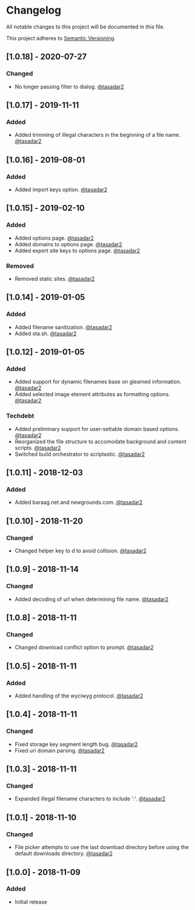 # Changelog
All notable changes to this project will be documented in this file.

This project adheres to [Semantic Versioning](https://semver.org/spec/v2.0.0.html).

## [1.0.18] - 2020-07-27
### Changed
- No longer passing filter to dialog. [@tasadar2](https://github.com/tasadar2)

## [1.0.17] - 2019-11-11
### Added
- Added trimming of illegal characters in the beginning of a file name. [@tasadar2](https://github.com/tasadar2)

## [1.0.16] - 2019-08-01
### Added
- Added import keys option. [@tasadar2](https://github.com/tasadar2)

## [1.0.15] - 2019-02-10
### Added
- Added options page. [@tasadar2](https://github.com/tasadar2)
- Added domains to options page. [@tasadar2](https://github.com/tasadar2)
- Added export site keys to options page. [@tasadar2](https://github.com/tasadar2)

### Removed
- Removed static sites. [@tasadar2](https://github.com/tasadar2)

## [1.0.14] - 2019-01-05
### Added
- Added filename sanitization. [@tasadar2](https://github.com/tasadar2)
- Added sta.sh. [@tasadar2](https://github.com/tasadar2)

## [1.0.12] - 2019-01-05
### Added
- Added support for dynamic filenames base on gleamed information. [@tasadar2](https://github.com/tasadar2)
- Added selected image element attributes as formatting options. [@tasadar2](https://github.com/tasadar2)

### Techdebt
- Added preliminary support for user-settable domain based options. [@tasadar2](https://github.com/tasadar2)
- Reorganized the file structure to accomodate background and content scripts.  [@tasadar2](https://github.com/tasadar2)
- Switched build orchestrator to scriptastic. [@tasadar2](https://github.com/tasadar2)

## [1.0.11] - 2018-12-03
### Added
- Added baraag.net and newgrounds.com. [@tasadar2](https://github.com/tasadar2)

## [1.0.10] - 2018-11-20
### Changed
- Changed helper key to d to avoid collision. [@tasadar2](https://github.com/tasadar2)

## [1.0.9] - 2018-11-14
### Changed
- Added decoding of url when determining file name. [@tasadar2](https://github.com/tasadar2)

## [1.0.8] - 2018-11-11
### Changed
- Changed download conflict option to prompt. [@tasadar2](https://github.com/tasadar2)

## [1.0.5] - 2018-11-11
### Added
- Added handling of the wyciwyg protocol. [@tasadar2](https://github.com/tasadar2)

## [1.0.4] - 2018-11-11
### Changed
- Fixed storage key segment length bug. [@tasadar2](https://github.com/tasadar2)
- Fixed uri domain parsing. [@tasadar2](https://github.com/tasadar2)

## [1.0.3] - 2018-11-11
### Changed
- Expanded illegal filename characters to include ':'. [@tasadar2](https://github.com/tasadar2)

## [1.0.1] - 2018-11-10
### Changed
- File picker attempts to use the last download directory before using the default downloads directory. [@tasadar2](https://github.com/tasadar2)

## [1.0.0] - 2018-11-09
### Added
- Initial release
